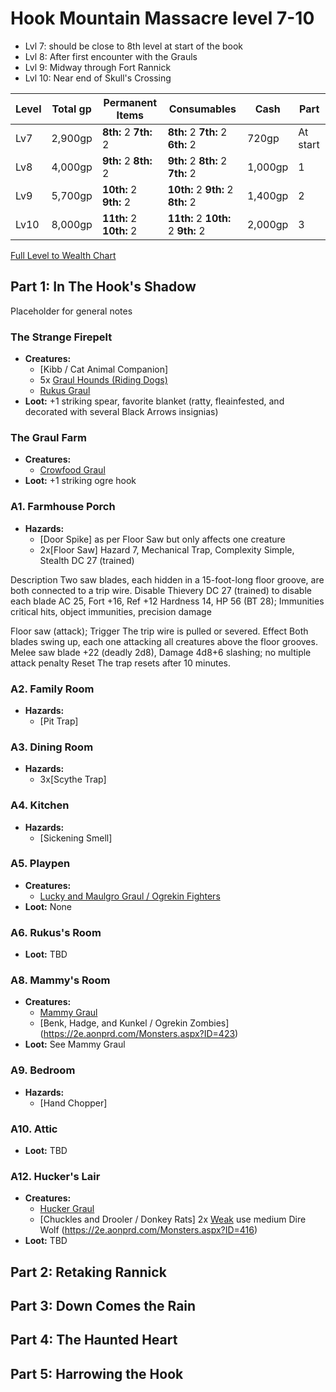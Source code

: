 # Hook Mountain Massacre level 7-10

- Lvl 7: should be close to 8th level at start of the book 
- Lvl 8: After first encounter with the Grauls
- Lvl 9: Midway through Fort Rannick
- Lvl 10: Near end of Skull's Crossing

Level | Total gp | Permanent Items         | Consumables                        | Cash    | Part
------|----------|-------------------------|------------------------------------|---------|-----
Lv7	  | 2,900gp  | **8th:** 2 **7th:** 2   | **8th:** 2 **7th:** 2 **6th:** 2   |   720gp | At start
Lv8   | 4,000gp  | **9th:** 2 **8th:** 2   | **9th:** 2 **8th:** 2 **7th:** 2	  | 1,000gp | 1
Lv9   | 5,700gp  | **10th:** 2 **9th:** 2  | **10th:** 2 **9th:** 2 **8th:** 2	| 1,400gp | 2
Lv10  | 8,000gp  | **11th:** 2 **10th:** 2 | **11th:** 2 **10th:** 2 **9th:** 2 | 2,000gp | 3
[Full Level to Wealth Chart](http://2e.aonprd.com/Rules.aspx?ID=581)

## Part 1: In The Hook's Shadow

Placeholder for general notes

### The Strange Firepelt
 - **Creatures:** 
    - [Kibb / Cat Animal Companion]
    - 5x [Graul Hounds (Riding Dogs)](http://2e.aonprd.com/Monsters.aspx?ID=125)
    - [Rukus Graul](https://monster.pf2.tools/v/mox9QoHm)
 - **Loot:** +1 striking spear, favorite blanket (ratty, fleainfested, and decorated with several Black Arrows insignias)

### The Graul Farm
  - **Creatures:** 
    - [Crowfood Graul](https://monster.pf2.tools/v/rT8ZT98R)
  - **Loot:** +1 striking ogre hook
  
### A1. Farmhouse Porch
  - **Hazards:**
    - [Door Spike] as per Floor Saw but only affects one creature
    - 2x[Floor Saw]
Hazard 7, Mechanical Trap, Complexity Simple, Stealth DC 27 (trained)

Description Two saw blades, each hidden in a 15-foot-long floor groove, are both connected to a trip wire.
Disable Thievery DC 27 (trained) to disable each blade
AC 25, Fort +16, Ref +12
Hardness 14, HP 56 (BT 28); Immunities critical hits, object immunities, precision damage

Floor saw (attack); Trigger The trip wire is pulled or severed. Effect Both blades swing up, each one attacking all creatures above the floor grooves.
Melee saw blade +22 (deadly 2d8), Damage 4d8+6 slashing; no multiple attack penalty
Reset The trap resets after 10 minutes.

### A2. Family Room
  - **Hazards:**
    - [Pit Trap]

### A3. Dining Room
  - **Hazards:**
    - 3x[Scythe Trap]
  
### A4. Kitchen
  - **Hazards:**
    - [Sickening Smell]
    
### A5. Playpen
  - **Creatures:** 
    - [Lucky and Maulgro Graul / Ogrekin Fighters](https://monster.pf2.tools/v/cV7bSOhl)
  - **Loot:** None

### A6. Rukus's Room
  - **Loot:** TBD

### A8. Mammy's Room
  - **Creatures:** 
    - [Mammy Graul](https://monster.pf2.tools/v/t18cq9jp)
    - [Benk, Hadge, and Kunkel / Ogrekin Zombies] (https://2e.aonprd.com/Monsters.aspx?ID=423)
  - **Loot:** See Mammy Graul

### A9. Bedroom
  - **Hazards:**
    - [Hand Chopper]

### A10. Attic
  - **Loot:** TBD

### A12. Hucker's Lair
  - **Creatures:** 
    - [Hucker Graul](https://monster.pf2.tools/v/b2MCfOFQ)
    - [Chuckles and Drooler / Donkey Rats] 2x [Weak](http://2e.aonprd.com/Rules.aspx?ID=791) use medium Dire Wolf (https://2e.aonprd.com/Monsters.aspx?ID=416)
  - **Loot:** TBD

## Part 2: Retaking Rannick


## Part 3: Down Comes the Rain


## Part 4: The Haunted Heart


## Part 5: Harrowing the Hook


